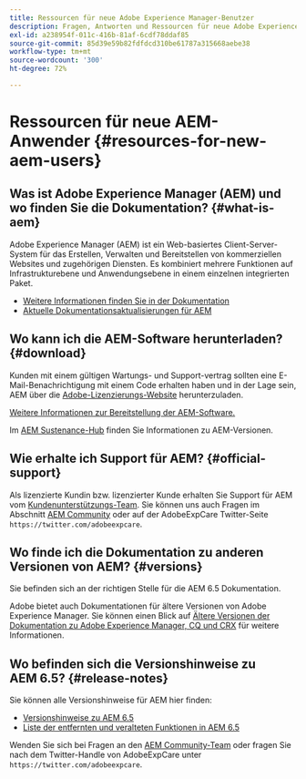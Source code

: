 ```yaml
---
title: Ressourcen für neue Adobe Experience Manager-Benutzer
description: Fragen, Antworten und Ressourcen für neue Adobe Experience Manager-Benutzer
exl-id: a238954f-011c-416b-81af-6cdf78ddaf85
source-git-commit: 85d39e59b82fdfdcd310be61787a315668aebe38
workflow-type: tm+mt
source-wordcount: '300'
ht-degree: 72%

---
```


# Ressourcen für neue AEM-Anwender {#resources-for-new-aem-users}

## Was ist Adobe Experience Manager (AEM) und wo finden Sie die Dokumentation? {#what-is-aem}

Adobe Experience Manager (AEM) ist ein Web-basiertes Client-Server-System für das Erstellen, Verwalten und Bereitstellen von kommerziellen Websites und zugehörigen Diensten. Es kombiniert mehrere Funktionen auf Infrastrukturebene und Anwendungsebene in einem einzelnen integrierten Paket.

* [Weitere Informationen finden Sie in der Dokumentation](/help/sites-deploying/home.md)
* [Aktuelle Dokumentationsaktualisierungen für AEM](https://experienceleague.adobe.com/docs/experience-manager-release-information/aem-release-updates/doc-updates/documentation-updates.html?lang=de)

## Wo kann ich die AEM-Software herunterladen? {#download}

Kunden mit einem gültigen Wartungs- und Support-vertrag sollten eine E-Mail-Benachrichtigung mit einem Code erhalten haben und in der Lage sein, AEM über die [Adobe-Lizenzierungs-Website](https://licensing.adobe.com/) herunterzuladen.

[Weitere Informationen zur Bereitstellung der AEM-Software.](/help/sites-deploying/home.md)

Im [AEM Sustenance-Hub](https://experienceleague.adobe.com/docs/experience-manager-release-information/aem-release-updates/aem-releases-updates.html?lang=de) finden Sie Informationen zu AEM-Versionen.

## Wie erhalte ich Support für AEM? {#official-support}

Als lizenzierte Kundin bzw. lizenzierter Kunde erhalten Sie Support für AEM vom [Kundenunterstützungs-Team](https://experienceleague.adobe.com/?support-solution=General&amp;lang=de#support). Sie können uns auch Fragen im Abschnitt [AEM Community](https://experienceleaguecommunities.adobe.com:443/t5/adobe-experience-manager/ct-p/adobe-experience-manager-community) oder auf der AdobeExpCare Twitter-Seite `https://twitter.com/adobeexpcare`.

## Wo finde ich die Dokumentation zu anderen Versionen von AEM? {#versions}

Sie befinden sich an der richtigen Stelle für die AEM 6.5 Dokumentation.

Adobe bietet auch Dokumentationen für ältere Versionen von Adobe Experience Manager. Sie können einen Blick auf [Ältere Versionen der Dokumentation zu Adobe Experience Manager, CQ und CRX](https://experienceleague.adobe.com/docs/experience-manager-release-information/aem-release-updates/previous-updates/aem-previous-versions.html?lang=de) für weitere Informationen.

## Wo befinden sich die Versionshinweise zu AEM 6.5? {#release-notes}

Sie können alle Versionshinweise für AEM hier finden:

* [Versionshinweise zu AEM 6.5](/help/release-notes/home.md)
* [Liste der entfernten und veralteten Funktionen in AEM 6.5](/help/release-notes/deprecated-removed-features.md)

Wenden Sie sich bei Fragen an den [AEM Community-Team](https://help-forums.adobe.com/content/adobeforums/en/experience-manager-forum/adobe-experience-manager.html) oder fragen Sie nach dem Twitter-Handle von AdobeExpCare unter `https://twitter.com/adobeexpcare`.
